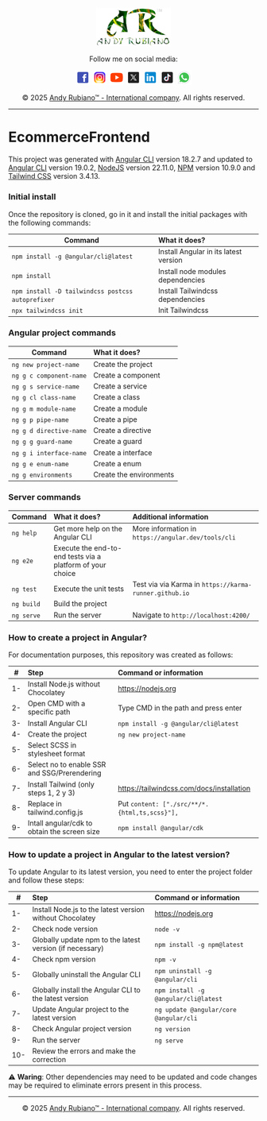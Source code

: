 <p align="center">
    <a href="https://YouTube.com/@RubianoAndy" target="_blank">
        <img src="https://raw.githubusercontent.com/RubianoAndy/App_images/main/Logo.png" width="150">
    </a>
</p>

<div align="center">
    <p>
        Follow me on social media:
    </p>
    <!-- URL de descarga de íconos tamaño 48px X 48px https://iconos8.es/icons/set/social-media -->
    <a style="text-decoration: none;" href="https://www.facebook.com/RubianoAndy" target="_blank">
        <img src="https://raw.githubusercontent.com/RubianoAndy/App_images/main/Facebook.png" alt="Facebook" style="width: 30px; height: auto;">
    </a>
    <a style="text-decoration: none;" href="https://www.instagram.com/RubianoAndy" target="_blank">
        <img src="https://raw.githubusercontent.com/RubianoAndy/App_images/main/Instagram.png" alt="Instagram" style="width: 30px; height: auto;">
    </a>
    <a style="text-decoration: none;" href="https://www.youtube.com/@RubianoAndy" target="_blank">
        <img src="https://raw.githubusercontent.com/RubianoAndy/App_images/main/YouTube.png" alt="YouTube" style="width: 30px; height: auto;">
    </a>
    <a style="text-decoration: none;" href="https://www.x.com/RubianoAndy" target="_blank">
        <img src="https://raw.githubusercontent.com/RubianoAndy/App_images/main/X.png" alt="X (Twitter)" style="width: 30px; height: auto;">
    </a>
    <a style="text-decoration: none;" href="https://www.linkedin.com/company/andyrubiano" target="_blank">
        <img src="https://raw.githubusercontent.com/RubianoAndy/App_images/main/LinkedIn.png" alt="LinkedIn" style="width: 30px; height: auto;">
    </a>
    <a style="text-decoration: none;" href="https://www.tiktok.com/@RubianoAndy" target="_blank">
        <img src="https://raw.githubusercontent.com/RubianoAndy/App_images/main/TikTok.png" alt="TikTok" style="width: 30px; height: auto;">
    </a>
    <a style="text-decoration: none;" href="https://wa.me/573178737226" target="_blank">
        <img src="https://raw.githubusercontent.com/RubianoAndy/App_images/main/WhatsApp.png" alt="WhatsApp" style="width: 30px; height: auto;">
    </a>
</div>

<p align="center">
    &copy; 2025 <a href="https://YouTube.com/@RubianoAndy" target="_blank" class="hover:underline">Andy Rubiano™ - International company</a>. All rights reserved.
</p>

<hr>

# EcommerceFrontend

This project was generated with [Angular CLI](https://github.com/angular/angular-cli) version 18.2.7 and updated to [Angular CLI](https://github.com/angular/angular-cli) 
version 19.0.2, [NodeJS](https://nodejs.org/en) version 22.11.0, [NPM](https://nodejs.org/en) version 10.9.0 and [Tailwind CSS](https://tailwindcss.com/) version 3.4.13.

### Initial install

Once the repository is cloned, go in it and install the initial packages with the following commands:

| Command                                                   | What it does?                            |
| --------------------------------------------------------- | :--------------------------------------- |
| `npm install -g @angular/cli@latest`                      | Install Angular in its latest version    |
| `npm install`                                             | Install node modules dependencies        |
| `npm install -D tailwindcss postcss autoprefixer`         | Install Tailwindcss dependencies         |
| `npx tailwindcss init`                                    | Init Tailwindcss                         |

### Angular project commands

| Command                 | What it does?           |
| ----------------------- | :---------------------- |
| `ng new project-name`   | Create the project      |
| `ng g c component-name` | Create a component      |
| `ng g s service-name`   | Create a service        |
| `ng g cl class-name`    | Create a class          |
| `ng g m module-name`    | Create a module         |
| `ng g p pipe-name`      | Create a pipe           |
| `ng g d directive-name` | Create a directive      |
| `ng g g guard-name`     | Create a guard          |
| `ng g i interface-name` | Create a interface      |
| `ng g e enum-name`      | Create a enum           |
| `ng g environments`     | Create the environments |

### Server commands

| Command    | What it does?                                              | Additional information                                 |
| -----------| :--------------------------------------------------------- | :----------------------------------------------------- |
| `ng help`  | Get more help on the Angular CLI                           | More information in `https://angular.dev/tools/cli`    |
| `ng e2e`   | Execute the end-to-end tests via a platform of your choice |                                                        |
| `ng test`  | Execute the unit tests                                     | Test via via Karma in `https://karma-runner.github.io` |
| `ng build` | Build the project                                          |                                                        |
| `ng serve` | Run the server                                             | Navigate to `http://localhost:4200/`                   |

### How to create a project in Angular?

For documentation purposes, this repository was created as follows:

|  #  | Step                                          | Command or information                        |
| --- | :-------------------------------------------- | :-------------------------------------------- |
| 1-  | Install Node.js without Chocolatey            | https://nodejs.org                            |
| 2-  | Open CMD with a specific path                 | Type CMD in the path and press enter          |
| 3-  | Install Angular CLI                           | `npm install -g @angular/cli@latest`          |
| 4-  | Create the project                            | `ng new project-name`                         |
| 5-  | Select SCSS in stylesheet format              |                                               |
| 6-  | Select no to enable SSR and SSG/Prerendering  |                                               |
| 7-  | Install Tailwind (only steps 1, 2 y 3)        | https://tailwindcss.com/docs/installation     |
| 8-  | Replace in tailwind.config.js                 | Put `content: ["./src/**/*.{html,ts,scss}"],` |
| 9-  | Intall angular/cdk to obtain the screen size  | `npm install @angular/cdk`                    |

### How to update a project in Angular to the latest version?

To update Angular to its latest version, you need to enter the project folder and follow these steps:

|  #  | Step                                                     | Command or information                 |
| --- | :------------------------------------------------------- | :------------------------------------- |
| 1-  | Install Node.js to the latest version without Chocolatey | https://nodejs.org                     |
| 2-  | Check node version                                       | `node -v`                              |
| 3-  | Globally update npm to the latest version (if necessary) | `npm install -g npm@latest`            |
| 4-  | Check npm version                                        | `npm -v`                               |
| 5-  | Globally uninstall the Angular CLI                       | `npm uninstall -g @angular/cli`        |
| 6-  | Globally install the Angular CLI to the latest version   | `npm install -g @angular/cli@latest`   |
| 7-  | Update Angular project to the latest version             | `ng update @angular/core @angular/cli` |
| 8-  | Check Angular project version                            | `ng version`                           |
| 9-  | Run the server                                           | `ng serve`                             |
| 10- | Review the errors and make the correction                |                                        |

⚠️ **Waring**: Other dependencies may need to be updated and code changes may be required to eliminate errors present in this process.

<hr>

<p align="center">
    &copy; 2025 <a href="https://YouTube.com/@RubianoAndy" target="_blank" class="hover:underline">Andy Rubiano™ - International company</a>. All rights reserved.
</p>